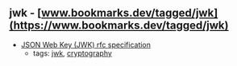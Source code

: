 jwk - [www.bookmarks.dev/tagged/jwk](https://www.bookmarks.dev/tagged/jwk)
---
* [JSON Web Key (JWK) rfc specification](https://tools.ietf.org/html/rfc7517)
    * tags: [jwk](../tagged/jwk.md), [cryptography](../tagged/cryptography.md)
